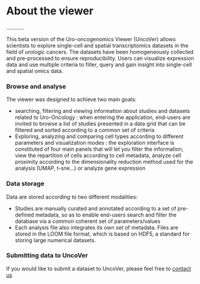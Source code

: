 #  About the viewer 


............

This beta version of the Uro-oncogenomics Viewer (UncoVer) allows scientists to explore single-cell and spatial transcriptomics datasets in the field of urologic cancers. The datasets have been homogeneously  collected and pre-processed to ensure reproducibility. Users can visualize expression data and use multiple criteria to filter, query and gain insight into single-cell and spatial omics data. 

### Browse and analyse

The viewer was designed to achieve two main goals:
- searching, filtering and viewing information about studies and datasets related to Uro-Oncology : when entering the application, end-users are invited to browse a list of studies presented in a data grid that can be filtered and sorted according to a common set of criteria 
- Exploring, analyzing and comparing cell types according to different parameters and visualization modes : the exploration interface is constituted of four main panels that will let you filter the information, view the repartition of cells according to cell metadata, analyze cell proximity according to the dimensionality reduction method used for the analysis (UMAP, t-sne...) or analyze gene expression 


### Data storage

Data are stored according to two different modalities:
- Studies are manually curated and annotated according to a set of pre-defined metadata, so as to enable end-users search and filter the database via a common coherent set of parameters/values
- Each analysis file also integrates its own set of metadata. Files are stored in the LOOM file format, which is based on HDF5, a standard for storing large numerical datasets.


### Submitting data to UncoVer

If you would like to submit a dataset to UncoVer, please feel free to [contact us](mailto:frederic.chalmel@inserm.fr) 


